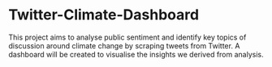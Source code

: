 # Twitter-Climate-Dashboard
This project aims to analyse public sentiment and identify key topics of discussion around climate change by scraping tweets from Twitter. A dashboard will be created to visualise the insights we derived from analysis.
